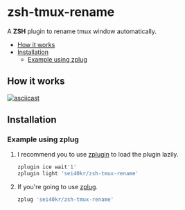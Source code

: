 # zsh-tmux-rename

A **ZSH** plugin to rename tmux window automatically.

<!-- vim-markdown-toc GFM -->

- [How it works](#how-it-works)
- [Installation](#installation)
  - [Example using zplug](#example-using-zplug)

<!-- vim-markdown-toc -->

## How it works

[![asciicast](https://asciinema.org/a/146359.png)](https://asciinema.org/a/146359)

## Installation

### Example using zplug

1. I recommend you to use [zplugin](https://github.com/zdharma/zplugin) to load the plugin lazily.

    ```zsh
    zplugin ice wait'1'
    zplugin light 'sei40kr/zsh-tmux-rename'
    ```

1. If you're going to use [zplug](https://github.com/zplug/zplug).

    ```zsh
    zplug 'sei40kr/zsh-tmux-rename'
    ```
